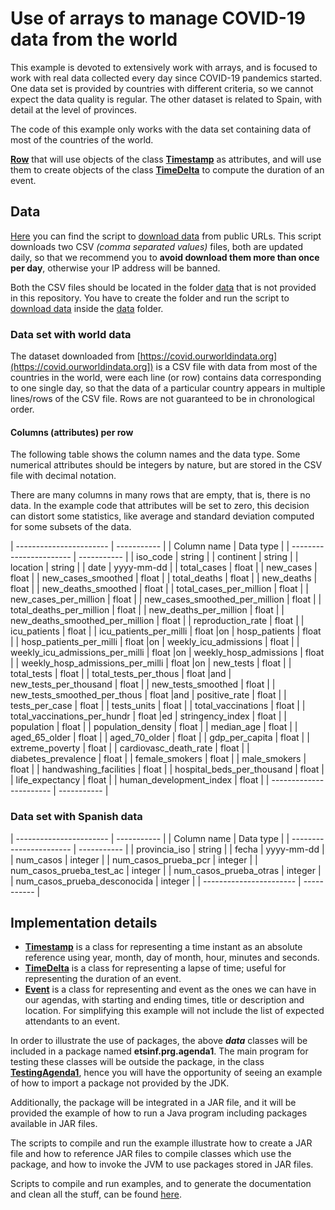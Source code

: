 # Use of arrays to manage COVID-19 data from the world

This example is devoted to extensively work with arrays, and is focused to work with real data
collected every day since COVID-19 pandemics started.
One data set is provided by countries with different criteria, so we cannot expect the data quality is regular.
The other dataset is related to Spain, with detail at the level of provinces.


The code of this example only works with the data set containing data of most of the countries of the world.

[**Row**](src/Row.java)
that will use objects of the class
[**Timestamp**](src/Timestamp.java)
as attributes, and will use them to create objects
of the class
[**TimeDelta**](src/TimeDelta.java)
to compute the duration of an event.

## Data

[Here](scripts) you can find the script to [download data](scripts/download_data.sh) from public URLs.
This script downloads two CSV *(comma separated values)* files, both are updated daily, so that we 
recommend you to **avoid download them more than once per day**, otherwise your IP address will be banned.

Both the CSV files should be located in the folder [data](data) that is not provided in this repository.
You have to create the folder and run the script to  [download data](scripts/download_data.sh) inside the [data](data) folder.


### Data set with world data

The dataset downloaded from [https://covid.ourworldindata.org](https://covid.ourworldindata.org]) is a CSV file with data from
most of the countries in the world, were each line (or row) contains data corresponding to one single day, so that the data of a
particular country appears in multiple lines/rows of the CSV file.
Rows are not guaranteed to be in chronological order.

#### Columns (attributes) per row

The following table shows the column names and the data type.
Some numerical attributes should be integers by nature, but are stored in the CSV file with decimal notation.

There are many columns in many rows that are empty, that is, there is no data.
In the example code that attributes will be set to zero, this decision can distort some statistics,
like average and standard deviation computed for some subsets of the data.


| ----------------------- | ----------- |
| Column name             |  Data type  |
| ----------------------- | ----------- |
| iso\_code | string |
| continent | string |
| location | string |
| date | yyyy-mm-dd |
| total\_cases | float |
| new\_cases | float |
| new\_cases\_smoothed | float |
| total\_deaths | float |
| new\_deaths | float |
| new\_deaths\_smoothed | float |
| total\_cases\_per\_million | float |
| new\_cases\_per\_million | float |
| new\_cases\_smoothed\_per\_million | float |
| total\_deaths\_per\_million | float |
| new\_deaths\_per\_million | float |
| new\_deaths\_smoothed\_per\_million | float |
| reproduction\_rate | float |
| icu\_patients | float |
| icu\_patients\_per\_milli | float |on
| hosp\_patients | float |
| hosp\_patients\_per\_milli | float |on
| weekly\_icu\_admissions | float |
| weekly\_icu\_admissions\_per\_milli | float |on
| weekly\_hosp\_admissions | float |
| weekly\_hosp\_admissions\_per\_milli | float |on
| new\_tests | float |
| total\_tests | float |
| total\_tests\_per\_thous | float |and
| new\_tests\_per\_thousand | float |
| new\_tests\_smoothed | float |
| new\_tests\_smoothed\_per\_thous | float |and
| positive\_rate | float |
| tests\_per\_case | float |
| tests\_units | float |
| total\_vaccinations | float |
| total\_vaccinations\_per\_hundr | float |ed
| stringency\_index | float |
| population | float |
| population\_density | float |
| median\_age | float |
| aged\_65\_older | float |
| aged\_70\_older | float |
| gdp\_per\_capita | float |
| extreme\_poverty | float |
| cardiovasc\_death\_rate | float |
| diabetes\_prevalence | float |
| female\_smokers | float |
| male\_smokers | float |
| handwashing\_facilities | float |
| hospital\_beds\_per\_thousand | float |
| life\_expectancy | float |
| human\_development\_index | float |
| ----------------------- | ----------- |



### Data set with Spanish data

| ----------------------- | ----------- |
| Column name             |  Data type  |
| ----------------------- | ----------- |
| provincia\_iso | string |
| fecha | yyyy-mm-dd |
| num\_casos | integer |
| num\_casos\_prueba\_pcr | integer |
| num\_casos\_prueba\_test\_ac | integer |
| num\_casos\_prueba\_otras | integer |
| num\_casos\_prueba\_desconocida | integer |
| ----------------------- | ----------- |



## Implementation details



* [**Timestamp**](src/Timestamp.java) is a class for representing a time instant as an absolute reference using year, month, day of month, hour, minutes and seconds.
* [**TimeDelta**](src/TimeDelta.java) is a class for representing a lapse of time; useful for representing the duration of an event.
* [**Event**](src/Event.java) is a class for representing and event as the ones we can have in our agendas, with starting and ending times, title or description and location. For simplifying this example will not include the list of expected attendants to an event.

In order to illustrate the use of packages, the above ***data*** classes will be included in a package named **etsinf.prg.agenda1**. The main program for testing these classes will be outside the package,
in the class
[**TestingAgenda1**](test_src/TestingAgenda1.java),
hence you will have the opportunity of seeing an example of how to import a package not provided by the JDK.

Additionally, the package will be integrated in a JAR file, and it will be provided the example of how to run a Java program including packages available in JAR files.

The scripts to compile and run the example illustrate how
to create a JAR file and how to reference JAR files to
compile classes which use the package, and how to invoke
the JVM to use packages stored in JAR files.

Scripts to compile and run examples, and to generate the documentation and clean all the stuff, can be found [here](scripts).
